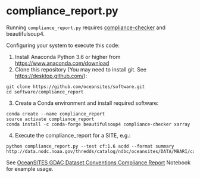 # compliance_report.py

Running `compliance_report.py` requires [compliance-checker](https://github.com/ioos/compliance-checker)
and beautifulsoup4. 

Configuring your system to execute this code:

1. Install Anaconda Python 3.6 or higher from https://www.anaconda.com/download
2. Clone this repository (You may need to install git. See https://desktop.github.com/):

```
git clone https://github.com/oceansites/software.git
cd software/compliance_report
```

3. Create a Conda environment and install required software:

```
conda create --name compliance_report
source activate compliance_report
conda install -c conda-forge beautifulsoup4 compliance-checker xarray
```

4. Execute the compliance_report for a SITE, e.g.:

```
python compliance_report.py --test cf:1.6 acdd --format summary http://data.nodc.noaa.gov/thredds/catalog/ndbc/oceansites/DATA/MBARI/catalog.xml
```

See [OceanSITES GDAC Dataset Conventions Compliance Report](GDAC_compliance_report.ipynb)
Notebook for example usage.


